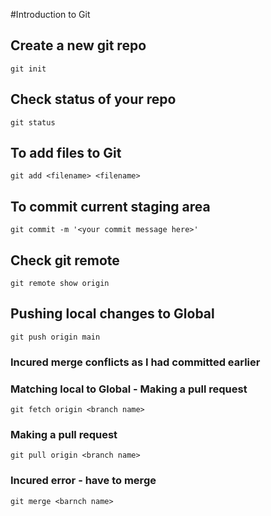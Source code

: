 #Introduction to Git

## Create a new git repo
```
git init
```
## Check status of your repo
```
git status
```
## To add files to Git 
```
git add <filename> <filename>
```
## To commit current staging area
```
git commit -m '<your commit message here>'
```
## Check git remote
```
git remote show origin
```
## Pushing local changes to Global
```
git push origin main
```
### Incured merge conflicts as I had committed earlier
### Matching local to Global - Making a pull request 
```
git fetch origin <branch name>
```
### Making a pull request 
```
git pull origin <branch name>
```
### Incured error - have to merge 
```
git merge <barnch name>
```

